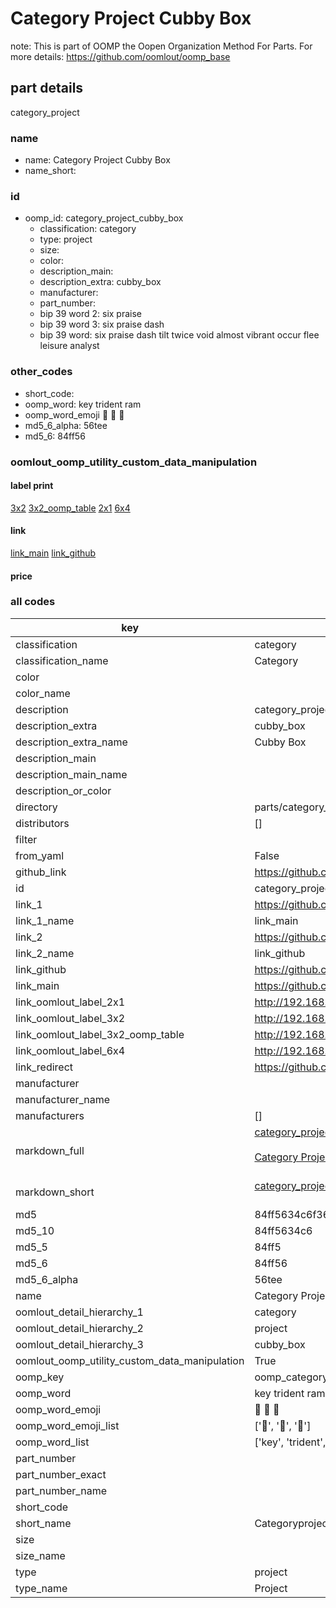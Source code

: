 # Category Project Cubby Box  

note: This is part of OOMP the Oopen Organization Method For Parts. For more details: https://github.com/oomlout/oomp_base

##  part details
  



category_project



### name
* name: Category Project Cubby Box
* name_short: 
### id
* oomp_id: category_project_cubby_box
  * classification: category
  * type: project
  * size: 
  * color: 
  * description_main: 
  * description_extra: cubby_box
  * manufacturer: 
  * part_number: 
  * bip 39 word 2: six praise
  * bip 39 word 3: six praise dash
  * bip 39 word: six praise dash tilt twice void almost vibrant occur flee leisure analyst

### other_codes
* short_code: 
* oomp_word: key trident ram
* oomp_word_emoji :key: :trident: :ram:
* md5_6_alpha: 56tee
* md5_6: 84ff56






### oomlout_oomp_utility_custom_data_manipulation
#### label print
[3x2](http://192.168.1.245:1112/?label=oomp%2056tee)
[3x2_oomp_table](http://192.168.1.108:1112/?label=oomp%2056tee)
[2x1](http://192.168.1.242:1112/?label=oomp%2056tee)
[6x4](http://192.168.1.55:1112/?label=oomp%2056tee)    

#### link

[link_main](https://github.com/oomlout/oomlout_oomp_version_1_messy/tree/main/parts/category_project_cubby_box) [link_github](https://github.com/oomlout/oomlout_oomp_version_1_messy/tree/main/parts/category_project_cubby_box)                             

#### price







### all codes 
| key | value |  
| --- | --- |  
| classification | category |  
| classification_name | Category |  
| color |  |  
| color_name |  |  
| description | category_project |  
| description_extra | cubby_box |  
| description_extra_name | Cubby Box |  
| description_main |  |  
| description_main_name |  |  
| description_or_color |   |  
| directory | parts/category_project_cubby_box |  
| distributors | [] |  
| filter |  |  
| from_yaml | False |  
| github_link | https://github.com/oomlout/oomlout_oomp_part_src/tree/main/parts/category_project_cubby_box |  
| id | category_project_cubby_box |  
| link_1 | https://github.com/oomlout/oomlout_oomp_version_1_messy/tree/main/parts/category_project_cubby_box |  
| link_1_name | link_main |  
| link_2 | https://github.com/oomlout/oomlout_oomp_version_1_messy/tree/main/parts/category_project_cubby_box |  
| link_2_name | link_github |  
| link_github | https://github.com/oomlout/oomlout_oomp_version_1_messy/tree/main/parts/category_project_cubby_box |  
| link_main | https://github.com/oomlout/oomlout_oomp_version_1_messy/tree/main/parts/category_project_cubby_box |  
| link_oomlout_label_2x1 | http://192.168.1.242:1112/?label=oomp%2056tee |  
| link_oomlout_label_3x2 | http://192.168.1.245:1112/?label=oomp%2056tee |  
| link_oomlout_label_3x2_oomp_table | http://192.168.1.108:1112/?label=oomp%2056tee |  
| link_oomlout_label_6x4 | http://192.168.1.55:1112/?label=oomp%2056tee |  
| link_redirect | https://github.com/oomlout/oomlout_oomp_version_1_messy/tree/main/parts/category_project_cubby_box |  
| manufacturer |  |  
| manufacturer_name |  |  
| manufacturers | [] |  
| markdown_full | [category_project_cubby_box](none)<br>[](none)<br>[Category Project Cubby Box](none)<br><br> |  
| markdown_short | [category_project_cubby_box](none)<br><br> |  
| md5 | 84ff5634c6f360dbd675ae206f6a664e |  
| md5_10 | 84ff5634c6 |  
| md5_5 | 84ff5 |  
| md5_6 | 84ff56 |  
| md5_6_alpha | 56tee |  
| name | Category Project Cubby Box |  
| oomlout_detail_hierarchy_1 | category |  
| oomlout_detail_hierarchy_2 | project |  
| oomlout_detail_hierarchy_3 | cubby_box |  
| oomlout_oomp_utility_custom_data_manipulation | True |  
| oomp_key | oomp_category_project_cubby_box |  
| oomp_word | key trident ram |  
| oomp_word_emoji | :key: :trident: :ram: |  
| oomp_word_emoji_list | [':key:', ':trident:', ':ram:'] |  
| oomp_word_list | ['key', 'trident', 'ram'] |  
| part_number |  |  
| part_number_exact |  |  
| part_number_name |  |  
| short_code |  |  
| short_name | Categoryproject |  
| size |  |  
| size_name |  |  
| type | project |  
| type_name | Project |  
